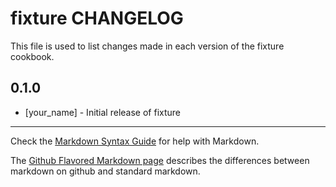 fixture CHANGELOG
=================

This file is used to list changes made in each version of the fixture cookbook.

0.1.0
-----
- [your_name] - Initial release of fixture

- - -
Check the [Markdown Syntax Guide](http://daringfireball.net/projects/markdown/syntax) for help with Markdown.

The [Github Flavored Markdown page](http://github.github.com/github-flavored-markdown/) describes the differences between markdown on github and standard markdown.
